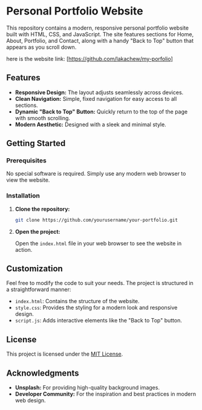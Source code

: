 # Personal Portfolio Website

This repository contains a modern, responsive personal portfolio website built with HTML, CSS, and JavaScript. The site features sections for Home, About, Portfolio, and Contact, along with a handy "Back to Top" button that appears as you scroll down.

here is the website link: [https://github.com/lakachew/my-porfolio]

## Features

- **Responsive Design:** The layout adjusts seamlessly across devices.
- **Clean Navigation:** Simple, fixed navigation for easy access to all sections.
- **Dynamic "Back to Top" Button:** Quickly return to the top of the page with smooth scrolling.
- **Modern Aesthetic:** Designed with a sleek and minimal style.

## Getting Started

### Prerequisites

No special software is required. Simply use any modern web browser to view the website.

### Installation

1. **Clone the repository:**

   ```bash
   git clone https://github.com/yourusername/your-portfolio.git
   ```

2. **Open the project:**

   Open the `index.html` file in your web browser to see the website in action.

## Customization

Feel free to modify the code to suit your needs. The project is structured in a straightforward manner:
- `index.html`: Contains the structure of the website.
- `style.css`: Provides the styling for a modern look and responsive design.
- `script.js`: Adds interactive elements like the "Back to Top" button.

## License

This project is licensed under the [MIT License](LICENSE).

## Acknowledgments

- **Unsplash:** For providing high-quality background images.
- **Developer Community:** For the inspiration and best practices in modern web design.

